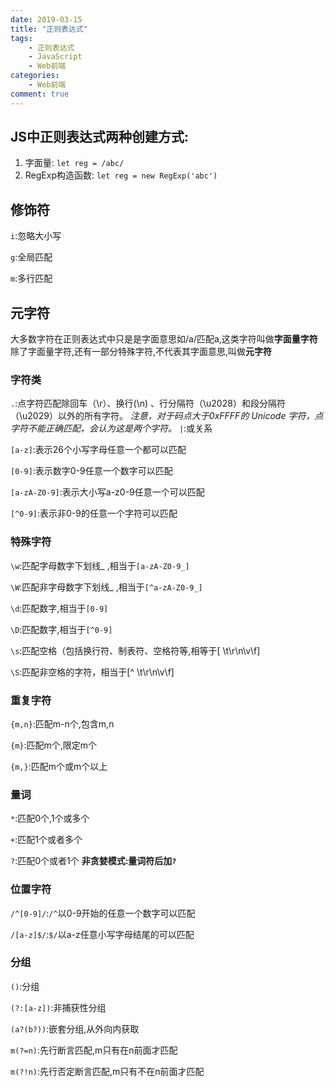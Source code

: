 ```yaml
---
date: 2019-03-15
title: "正则表达式"
tags:
    - 正则表达式
    - JavaScript
    - Web前端
categories:
    - Web前端
comment: true
---
```

## JS中正则表达式两种创建方式:
1. 字面量: `let reg = /abc/`
2. RegExp构造函数: `let reg = new RegExp('abc')`

## 修饰符
`i`:忽略大小写

`g`:全局匹配

`m`:多行匹配

## 元字符
大多数字符在正则表达式中只是是字面意思如/a/匹配a,这类字符叫做**字面量字符**
除了字面量字符,还有一部分特殊字符,不代表其字面意思,叫做**元字符**

### 字符类
`.`:点字符匹配除回车（\r）、换行(\n) 、行分隔符（\u2028）和段分隔符（\u2029）以外的所有字符。
*注意，对于码点大于0xFFFF的 Unicode 字符，点字符不能正确匹配，会认为这是两个字符。*
`|`:或关系

`[a-z]`:表示26个小写字母任意一个都可以匹配

`[0-9]`:表示数字0-9任意一个数字可以匹配

`[a-zA-Z0-9]`:表示大小写a-z0-9任意一个可以匹配

`[^0-9]`:表示非0-9的任意一个字符可以匹配

### 特殊字符
`\w`:匹配字母数字下划线_ ,相当于`[a-zA-Z0-9_]`

`\W`:匹配非字母数字下划线_ ,相当于`[^a-zA-Z0-9_]`

`\d`:匹配数字,相当于`[0-9]`

`\D`:匹配数字,相当于`[^0-9]`

`\s`:匹配空格（包括换行符、制表符、空格符等,相等于[ \t\r\n\v\f]

`\S`:匹配非空格的字符，相当于[^ \t\r\n\v\f]

### 重复字符
`{m,n}`:匹配m-n个,包含m,n

`{m}`:匹配m个,限定m个

`{m,}`:匹配m个或m个以上

### 量词
`*`:匹配0个,1个或多个

`+`:匹配1个或者多个

`?`:匹配0个或者1个
**非贪婪模式:量词符后加`?`**

### 位置字符
`/^[0-9]/`:`/^`以0-9开始的任意一个数字可以匹配

`/[a-z]$/`:`$/`以a-z任意小写字母结尾的可以匹配

### 分组
`()`:分组

`(?:[a-z])`:非捕获性分组

`(a?(b?))`:嵌套分组,从外向内获取

`m(?=n)`:先行断言匹配,m只有在n前面才匹配

`m(?!n)`:先行否定断言匹配,m只有不在n前面才匹配






